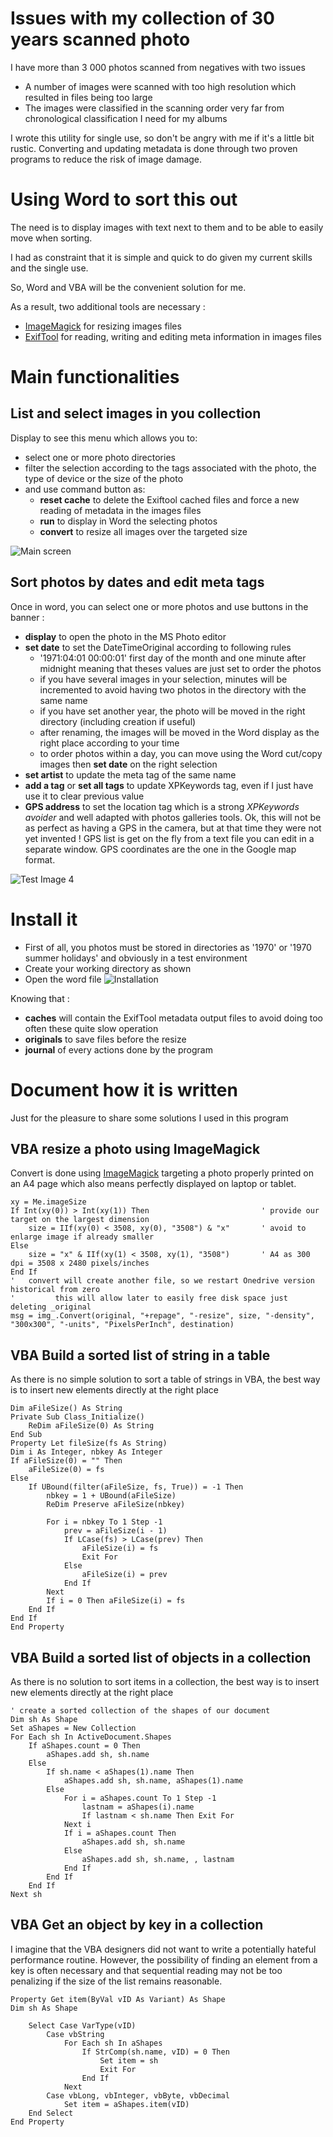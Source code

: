 # Issues with my collection of 30 years scanned photo
I have more than 3 000 photos scanned from negatives with two issues 
- A number of images were scanned with too high resolution which resulted in files being too large
- The images were classified in the scanning order very far from chronological classification I need for my albums

I wrote this utility for single use, so don't be angry with me if it's a little bit rustic. Converting and updating metadata is done through two proven programs to reduce the risk of image damage.

# Using Word to sort this out
The need is to display images with text next to them and to be able to easily move when sorting.

I had as constraint that it is simple and quick to do given my current skills and the single use.

So, Word and VBA will be the convenient solution for me.

As a result, two additional tools are necessary :
- [ImageMagick](https://imagemagick.org/) for resizing images files
- [ExifTool](https://exiftool.org/) for reading, writing and editing meta information in images files

# Main functionalities
## List and select images in you collection
Display to see this menu which allows you to:
- select one or more photo directories
- filter the selection according to the tags associated with the photo, the type of device or the size of the photo
- and use command button as:
    - __reset cache__ to delete the Exiftool cached files and force a new reading of metadata in the images files
    - __run__ to display in Word the selecting photos
    - __convert__ to resize all images over the targeted size

![Main screen](https://github.com/langautier/scanned-photos/blob/master/mainscreen.png)

## Sort photos by dates and edit meta tags
Once in word, you can select one or more photos and use buttons in the banner :
- __display__ to open the photo in the MS Photo editor
- __set date__ to set the DateTimeOriginal according to following rules 
    - '1971:04:01 00:00:01' first day of the month and one minute after midnight meaning that theses values are just set to order the photos
    - if you have several images in your selection, minutes will be incremented to avoid having two photos in the directory with the same name
    - if you have set another year, the photo will be moved in the right directory (including creation if useful)
    - after renaming, the images will be moved in the Word display as the right place according to your time
    - to order photos within a day, you can move using the Word cut/copy images then __set date__ on the right selection
- __set artist__ to update the meta tag of the same name
- __add a tag__ or __set all tags__ to update XPKeywords tag, even if I just have use it to clear previous value
- __GPS address__ to set the location tag which is a strong *XPKeywords avoider* and well adapted with photos galleries tools. Ok, this will not be as perfect as having a GPS in the camera, but at that time they were not yet invented ! GPS list is get on the fly from a text file you can edit in a separate window. GPS coordinates are the one in the Google map format.
    
![Test Image 4](https://github.com/langautier/scanned-photos/blob/master/setGPS.png)

# Install it
- First of all, you photos must be stored in directories as '1970' or '1970 summer holidays' and obviously in a test environment
- Create your working directory as shown
- Open the word file
![Installation](https://github.com/langautier/scanned-photos/blob/master/installation.png)

Knowing that :
- __caches__ will contain the ExifTool metadata output files to avoid doing too often these quite slow operation
- __originals__ to save files before the resize
- __journal__ of every actions done by the program

# Document how it is written
Just for the pleasure to share some solutions I used in this program
## VBA resize a photo using ImageMagick
Convert is done using [ImageMagick](https://imagemagick.org/) targeting a photo properly printed on an A4 page which also means perfectly displayed on laptop or tablet.
```VBScript
xy = Me.imageSize
If Int(xy(0)) > Int(xy(1)) Then                         ' provide our target on the largest dimension
    size = IIf(xy(0) < 3508, xy(0), "3508") & "x"       ' avoid to enlarge image if already smaller
Else
    size = "x" & IIf(xy(1) < 3508, xy(1), "3508")       ' A4 as 300 dpi = 3508 x 2480 pixels/inches
End If
'   convert will create another file, so we restart Onedrive version historical from zero
'         this will allow later to easily free disk space just deleting _original
msg = img_.Convert(original, "+repage", "-resize", size, "-density", "300x300", "-units", "PixelsPerInch", destination)
```
## VBA Build a sorted list of string in a table
As there is no simple solution to sort a table of strings in VBA, the best way is to insert new elements directly at the right place
```VBScript
Dim aFileSize() As String
Private Sub Class_Initialize()
    ReDim aFileSize(0) As String
End Sub
Property Let fileSize(fs As String)
Dim i As Integer, nbkey As Integer
If aFileSize(0) = "" Then
    aFileSize(0) = fs
Else
    If UBound(filter(aFileSize, fs, True)) = -1 Then
        nbkey = 1 + UBound(aFileSize)
        ReDim Preserve aFileSize(nbkey)

        For i = nbkey To 1 Step -1
            prev = aFileSize(i - 1)
            If LCase(fs) > LCase(prev) Then
                aFileSize(i) = fs
                Exit For
            Else
                aFileSize(i) = prev
            End If
        Next
        If i = 0 Then aFileSize(i) = fs
    End If
End If
End Property
```
## VBA Build a sorted list of objects in a collection
As there is no solution to sort items in a collection, the best way is to insert new elements directly at the right place
```VBScript
' create a sorted collection of the shapes of our document
Dim sh As Shape
Set aShapes = New Collection
For Each sh In ActiveDocument.Shapes
    If aShapes.count = 0 Then
        aShapes.add sh, sh.name
    Else
        If sh.name < aShapes(1).name Then
            aShapes.add sh, sh.name, aShapes(1).name
        Else
            For i = aShapes.count To 1 Step -1
                lastnam = aShapes(i).name
                If lastnam < sh.name Then Exit For
            Next i
            If i = aShapes.count Then
                aShapes.add sh, sh.name
            Else
                aShapes.add sh, sh.name, , lastnam
            End If
        End If
    End If
Next sh
```
## VBA Get an object by key in a collection
I imagine that the VBA designers did not want to write a potentially hateful performance routine. However, the possibility of finding an element from a key is often necessary and that sequential reading may not be too penalizing if the size of the list remains reasonable.
```VBScript
Property Get item(ByVal vID As Variant) As Shape
Dim sh As Shape

    Select Case VarType(vID)
        Case vbString
            For Each sh In aShapes
                If StrComp(sh.name, vID) = 0 Then
                    Set item = sh
                    Exit For
                End If
            Next
        Case vbLong, vbInteger, vbByte, vbDecimal
            Set item = aShapes.item(vID)
    End Select
End Property
```
